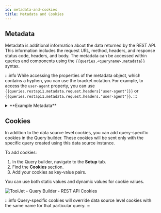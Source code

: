 ```yaml
---
id: metadata-and-cookies
title: Metadata and Cookies
---
```


## Metadata

Metadata is additional information about the data returned by the REST API. This information includes the request URL, method, headers, and response status code, headers, and body. The metadata can be accessed within queries and components using the `{{queries.<queryname>.metadata}}` syntax.

:::info
While accessing the properties of the metadata object, which contains a hyphen, you can use the bracket notation. For example, to access the `user-agent` property, you can use `{{queries.restapi1.metadata.request.headers["user-agent"]}}` or `{{queries.restapi1.metadata.request.headers."user-agent"}}`.
:::

<details id="tj-dropdown">
<summary>**Example Metadata**</summary>

```json
{
  "request": {
    "url": "https://dummyjson.com/users",
    "method": "GET",
    "headers": {
      "user-agent": "got (https://github.com/sindresorhus/got)",
      "tj-x-forwarded-for": "103.171.99.41",
      "accept-encoding": "gzip, deflate, br"
    },
    "params": {}
  },
  "response": {
    "statusCode": 200,
    "headers": {
      "server": "[REDACTED]",
      "report-to": "{"group":"heroku-nel","max_age":3600,"endpoints":[{"url":"https://nel.heroku.com/reports?ts=1726207652&sid=e11707d5-02a7-43ef-b45e-2cf4d2036f7d&s=1ICCahr5yl4s1cOLwZ5JI7Le2a5Hp57L8DugEP6oEZQ%3D"}]}",
      "reporting-endpoints": "heroku-nel=https://nel.heroku.com/reports?ts=1726207652&sid=e11707d5-02a7-43ef-b45e-2cf4d2036f7d&s=1ICCahr5yl4s1cOLwZ5JI7Le2a5Hp57L8DugEP6oEZQ%3D",
      "nel": "{"report_to":"heroku-nel","max_age":3600,"success_fraction":0.005,"failure_fraction":0.05,"response_headers":["Via"]}",
      "connection": "close",
      "access-control-allow-origin": "*",
      "x-dns-prefetch-control": "off",
      "x-frame-options": "SAMEORIGIN",
      "strict-transport-security": "max-age=15552000; includeSubDomains",
      "x-download-options": "noopen",
      "x-content-type-options": "nosniff",
      "x-xss-protection": "1; mode=block",
      "x-ratelimit-limit": "100",
      "x-ratelimit-remaining": "99",
      "date": "Fri, 13 Sep 2024 06:07:32 GMT",
      "x-ratelimit-reset": "1726207656",
      "content-type": "application/json; charset=utf-8",
      "etag": "W/"7d39-+rQ7kyHBCLIn9tjTeKVf4oegWkQ"",
      "vary": "Accept-Encoding",
      "content-encoding": "gzip",
      "transfer-encoding": "chunked",
      "via": "1.1 vegur"
    }
  }
}
```
</details>

## Cookies

In addition to the data source level cookies, you can add query-specific cookies in the Query builder. These cookies will be sent only with the specific query created using this data source instance.

To add cookies:

1. In the Query builder, navigate to the **Setup** tab.
2. Find the **Cookies** section.
3. Add your cookies as key-value pairs.

You can use both static values and dynamic values for cookie values.

<div style={{textAlign: 'center'}}>
<img className="screenshot-full" src="/img/datasource-reference/rest-api/query-cookies.png" alt="ToolJet - Query Builder - REST API Cookies" />
</div>

:::info
Query-specific cookies will override data source level cookies with the same name for that particular query.
:::